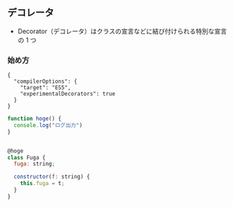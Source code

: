 ## デコレータ
- Decorator（デコレータ）はクラスの宣言などに結び付けられる特別な宣言の 1 つ
### 始め方
```
{
  "compilerOptions": {
    "target": "ES5",
    "experimentalDecorators": true
  }
}
```


```jsx
function hoge() {
  console.log("ログ出力")
}


@hoge
class Fuga {
  fuga: string;

  constructor(f: string) {
    this.fuga = t;
  }
}
```